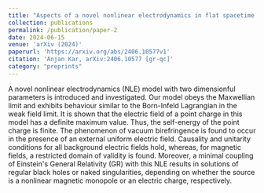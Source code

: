 ```yaml
---
title: "Aspects of a novel nonlinear electrodynamics in flat spacetime and in a gravity-coupled scenario"
collection: publications
permalink: /publication/paper-2
date: 2024-06-15
venue: 'arXiv (2024)'
paperurl: 'https://arxiv.org/abs/2406.10577v1'
citation: 'Anjan Kar, arXiv:2406.10577 [gr-qc]'
category: "preprints"
---
```


A novel nonlinear electrodynamics (NLE) model with two dimensionful parameters is introduced and investigated. Our model obeys the Maxwellian limit and exhibits behaviour similar to the Born-Infeld Lagrangian in the weak field limit. It is shown that the electric field of a point charge in this model has a definite maximum value. Thus, the self-energy of the point charge is finite. The phenomenon of vacuum birefringence is found to occur in the presence of an external uniform electric field. Causality and unitarity conditions for all background electric fields hold, whereas, for magnetic fields, a restricted domain of validity is found. Moreover, a minimal coupling of Einstein's General Relativity (GR) with this NLE results in solutions of regular black holes or naked singularities, depending on whether the source is a nonlinear magnetic monopole or an electric charge, respectively. 

